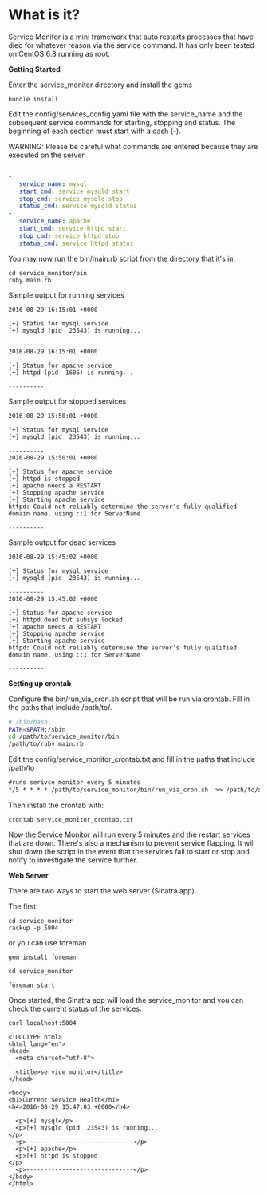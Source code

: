 # What is it? 
Service Monitor is a mini framework that auto restarts processes that have died for whatever reason via the service command. It has only been tested on CentOS 6.8 running as root.

**Getting Started**

Enter the service_monitor directory and install the gems

```
bundle install
```

Edit the config/services_config.yaml file with the service_name and the subsequent service commands for starting, stopping and status. The beginning of each section must start with a dash (-).

WARNING:
Please be careful what commands are entered because they are executed on the server.

```yaml

-
   service_name: mysql
   start_cmd: service mysqld start
   stop_cmd: service mysqld stop
   status_cmd: service mysqld status
-
   service_name: apache
   start_cmd: service httpd start
   stop_cmd: service httpd stop
   status_cmd: service httpd status
```

You may now run the bin/main.rb script from the directory that it's in.

```
cd service_monitor/bin
ruby main.rb
```

Sample output for running services
```
2016-08-29 16:15:01 +0000

[+] Status for mysql service
[+] mysqld (pid  23543) is running...

----------
2016-08-29 16:15:01 +0000

[+] Status for apache service
[+] httpd (pid  1605) is running...

----------
```

Sample output for stopped services
```
2016-08-29 15:50:01 +0000

[+] Status for mysql service
[+] mysqld (pid  23543) is running...

----------
2016-08-29 15:50:01 +0000

[+] Status for apache service
[+] httpd is stopped
[+] apache needs a RESTART
[+] Stopping apache service
[+] Starting apache service
httpd: Could not reliably determine the server's fully qualified domain name, using ::1 for ServerName

----------
```

Sample output for dead services
```
2016-08-29 15:45:02 +0000

[+] Status for mysql service
[+] mysqld (pid  23543) is running...

----------
2016-08-29 15:45:02 +0000

[+] Status for apache service
[+] httpd dead but subsys locked
[+] apache needs a RESTART
[+] Stopping apache service
[+] Starting apache service
httpd: Could not reliably determine the server's fully qualified domain name, using ::1 for ServerName

----------
```

**Setting up crontab**

Configure the bin/run_via_cron.sh script that will be run via crontab. Fill in the paths that include /path/to/.

```bash
#!/bin/bash
PATH=$PATH:/sbin
cd /path/to/service_monitor/bin
/path/to/ruby main.rb
```

Edit the config/service_monitor_crontab.txt and fill in the paths that include /path/to
```txt
#runs serivce monitor every 5 minutes
*/5 * * * * /path/to/service_monitor/bin/run_via_cron.sh  >> /path/to/service_monitor/log/service_monitor.log 2>&1
```

Then install the crontab with:
```
crontab service_monitor_crontab.txt
```

Now the Service Monitor will run every 5 minutes and the restart services that are down. There's also a mechanism to prevent service flapping. It will shut down the script in the event that the services fail to start or stop and notify to investigate the service further.

**Web Server**
 
 There are two ways to start the web server (Sinatra app).
 
 The first:
 
 ```
 cd service_monitor
 rackup -p 5004
 ```
 
 or you can use foreman
 ```
 gem install foreman
 
 cd service_monitor
 
 foreman start
 ```
 
 Once started, the Sinatra app will load the service_monitor and you can check the current status of the services:
  
  ```
  curl localhost:5004
  
  <!DOCTYPE html>
  <html lang="en">
  <head>
    <meta charset="utf-8">
  
    <title>service monitor</title>
  </head>
  
  <body>
  <h1>Current Service Health</h1>
  <h4>2016-08-29 15:47:03 +0000</h4>
  
    <p>[+] mysql</p>
    <p>[+] mysqld (pid  23543) is running...
  </p>
    <p>------------------------------</p>
    <p>[+] apache</p>
    <p>[+] httpd is stopped
  </p>
    <p>------------------------------</p>
  </body>
  </html>
  ```

